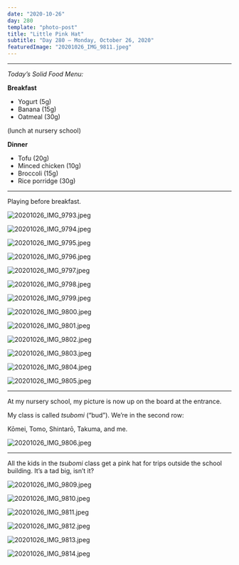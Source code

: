 ```yaml
---
date: "2020-10-26"
day: 280
template: "photo-post"
title: "Little Pink Hat"
subtitle: "Day 280 – Monday, October 26, 2020"
featuredImage: "20201026_IMG_9811.jpeg"
---
```


<hr />

_Today’s Solid Food Menu:_

**Breakfast**

- Yogurt (5g)
- Banana (15g)
- Oatmeal (30g)

(lunch at nursery school)

**Dinner**

- Tofu (20g)
- Minced chicken (10g)
- Broccoli (15g)
- Rice porridge (30g)

<hr />

Playing before breakfast.

![20201026_IMG_9793.jpeg](20201026_IMG_9793.jpeg)

![20201026_IMG_9794.jpeg](20201026_IMG_9794.jpeg)

![20201026_IMG_9795.jpeg](20201026_IMG_9795.jpeg)

![20201026_IMG_9796.jpeg](20201026_IMG_9796.jpeg)

![20201026_IMG_9797.jpeg](20201026_IMG_9797.jpeg)

![20201026_IMG_9798.jpeg](20201026_IMG_9798.jpeg)

![20201026_IMG_9799.jpeg](20201026_IMG_9799.jpeg)

![20201026_IMG_9800.jpeg](20201026_IMG_9800.jpeg)

![20201026_IMG_9801.jpeg](20201026_IMG_9801.jpeg)

![20201026_IMG_9802.jpeg](20201026_IMG_9802.jpeg)

![20201026_IMG_9803.jpeg](20201026_IMG_9803.jpeg)

![20201026_IMG_9804.jpeg](20201026_IMG_9804.jpeg)

![20201026_IMG_9805.jpeg](20201026_IMG_9805.jpeg)

<hr />

At my nursery school, my picture is now up on the board at the entrance.

My class is called *tsubomi* (“bud”). We’re in the second row:

Kōmei, Tomo, Shintarō, Takuma, and me.

![20201026_IMG_9806.jpeg](20201026_IMG_9806.jpeg)

<hr />

All the kids in the *tsubomi* class get a pink hat for trips outside the school building. It’s a tad big, isn’t it?

![20201026_IMG_9809.jpeg](20201026_IMG_9809.jpeg)

![20201026_IMG_9810.jpeg](20201026_IMG_9810.jpeg)

![20201026_IMG_9811.jpeg](20201026_IMG_9811.jpeg)

![20201026_IMG_9812.jpeg](20201026_IMG_9812.jpeg)

![20201026_IMG_9813.jpeg](20201026_IMG_9813.jpeg)

![20201026_IMG_9814.jpeg](20201026_IMG_9814.jpeg)
